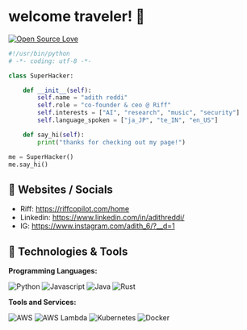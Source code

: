 # welcome traveler! 👋
[![Open Source Love](https://badges.frapsoft.com/os/v1/open-source.svg?v=102)](https://github.com/ellerbrock/open-source-badge/)



```python
#!/usr/bin/python
# -*- coding: utf-8 -*-

class SuperHacker:

    def __init__(self):
        self.name = "adith reddi"
        self.role = "co-founder & ceo @ Riff"
        self.interests = ["AI", "research", "music", "security"]
        self.language_spoken = ["ja_JP", "te_IN", "en_US"]

    def say_hi(self):
        print("thanks for checking out my page!")

me = SuperHacker()
me.say_hi()
```

## 📝 Websites / Socials

- Riff: https://riffcopilot.com/home
- Linkedin: https://www.linkedin.com/in/adithreddi/
- IG: https://www.instagram.com/adith_6/?__d=1

## 🔧 Technologies & Tools

**Programming Languages:**

![Python](https://img.shields.io/badge/Code-Python-informational?style=flat&logo=python&logoColor=white&color=6aa6f8)
![Javascript](https://img.shields.io/badge/logo-javascript-blue?logo=javascript&logoColor=f5f5f5)
![Java](https://img.shields.io/badge/Code-Java-informational?style=flat&logo=java&logoColor=white&color=6aa6f8)
![Rust](https://img.shields.io/badge/Code-Rust-informational?style=flat&logo=rust&logoColor=white&color=6aa6f8)

**Tools and Services:**

![AWS](https://img.shields.io/badge/Cloud-AWS-informational?style=flat&logo=amazon-aws&logoColor=white&color=6aa6f8)
![AWS Lambda](https://img.shields.io/badge/Compute-AWS_Lambda-informational?style=flat&logo=amazon-aws&logoColor=white&color=6aa6f8)
![Kubernetes](https://img.shields.io/badge/Tools-Kubernetes-informational?style=flat&logo=kubernetes&logoColor=white&color=6aa6f8)
![Docker](https://img.shields.io/badge/Tools-Docker-informational?style=flat&logo=docker&logoColor=white&color=6aa6f8)
